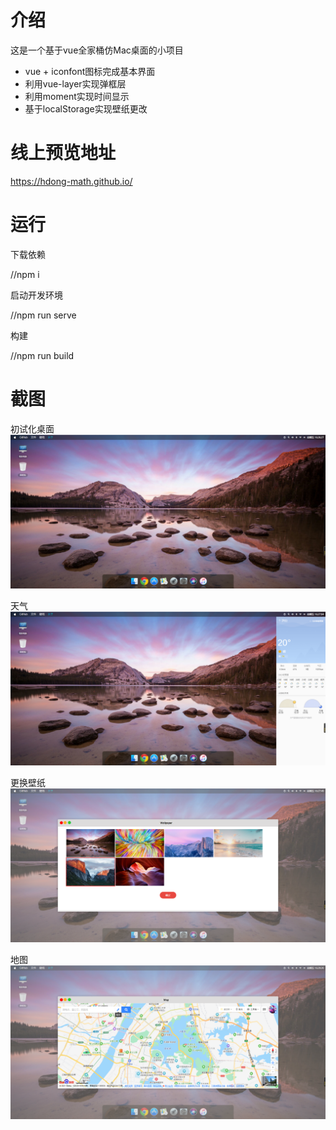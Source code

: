 # 介绍
这是一个基于vue全家桶仿Mac桌面的小项目
* vue + iconfont图标完成基本界面
* 利用vue-layer实现弹框层
* 利用moment实现时间显示
* 基于localStorage实现壁纸更改

# 线上预览地址
https://hdong-math.github.io/

# 运行
下载依赖

//npm i

启动开发环境

//npm run serve

构建

//npm run build

# 截图
初试化桌面
![image](description_images/2021-04-09_162641.png)

天气
![image](description_images/2021-04-09_162714.png)

更换壁纸
![image](description_images/2021-04-09_162802.png)

地图
![image](description_images/2021-04-09_162927.png)

